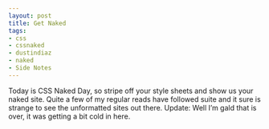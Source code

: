 ```yaml
---
layout: post
title: Get Naked
tags:
- css
- cssnaked
- dustindiaz
- naked
- Side Notes
---
```

Today is CSS Naked Day, so stripe off your style sheets and show us your naked site. Quite a few of my regular reads have followed suite and it sure is strange to see the unformatted sites out there.
Update: Well I’m gald that is over, it was getting a bit cold in here.
